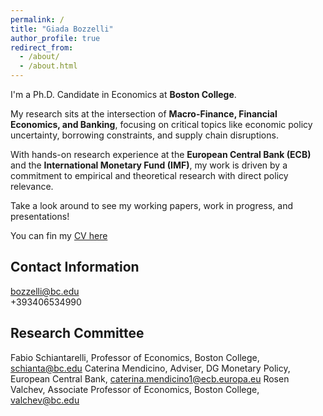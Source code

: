 ```yaml
---
permalink: /
title: "Giada Bozzelli"
author_profile: true
redirect_from: 
  - /about/
  - /about.html
---
```

I'm a Ph.D. Candidate in Economics at **Boston College**.

My research sits at the intersection of **Macro-Finance, Financial Economics, and Banking**, focusing on critical topics like economic policy uncertainty, borrowing constraints, and supply chain disruptions.

With hands-on research experience at the **European Central Bank (ECB)** and the **International Monetary Fund (IMF)**, my work is driven by a commitment to empirical and theoretical research with direct policy relevance.

Take a look around to see my working papers, work in progress, and presentations!

You can fin my [CV here](https://raw.github.com/Gimmibozz/gimmibozz.github.io/blob/master/files/paper1.pdf?raw=True)


## Contact Information
bozzelli@bc.edu <br>
+393406534990

## Research Committee
Fabio Schiantarelli, Professor of Economics, Boston College, [schianta@bc.edu](mailto:schianta@bc.edu)
Caterina Mendicino, Adviser, DG Monetary Policy, European Central Bank, [caterina.mendicino1@ecb.europa.eu](mailto:caterina.mendicino1@ecb.europa.eu)
Rosen Valchev, Associate Professor of Economics, Boston College, [valchev@bc.edu](mailto:valchev@bc.edu)
